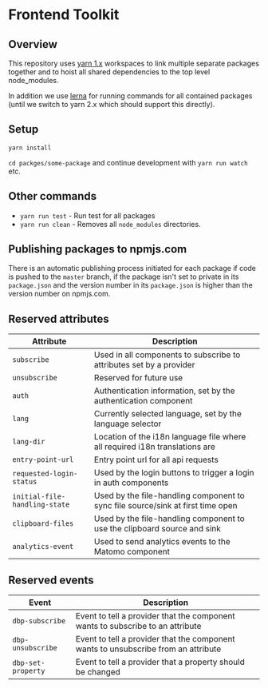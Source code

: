 # Frontend Toolkit

## Overview

This repository uses [yarn 1.x](https://classic.yarnpkg.com) workspaces to link
multiple separate packages together and to hoist all shared dependencies to the
top level node_modules.

In addition we use [lerna](https://lerna.js.org/) for running commands for all contained packages (until we switch to yarn 2.x which should support this directly).

## Setup

```
yarn install
```

`cd packges/some-package` and continue development with `yarn run watch` etc.

## Other commands

* `yarn run test` -  Run test for all packages
* `yarn run clean` - Removes all `node_modules` directories.

## Publishing packages to npmjs.com

There is an automatic publishing process initiated for each package if code is pushed
to the `master` branch, if the package isn't set to private in its `package.json` and
the version number in its `package.json` is higher than the version number on npmjs.com.

## Reserved attributes

| Attribute                     | Description                                                                       |
| ----------------------------- | --------------------------------------------------------------------------------- |
| `subscribe`                   | Used in all components to subscribe to attributes set by a provider               |
| `unsubscribe`                 | Reserved for future use                                                           |
| `auth`                        | Authentication information, set by the authentication component                   |
| `lang`                        | Currently selected language, set by the language selector                         |
| `lang-dir`                    | Location of the i18n language file where all required i18n translations are       |
| `entry-point-url`             | Entry point url for all api requests                                              |
| `requested-login-status`      | Used by the login buttons to trigger a login in auth components                   |
| `initial-file-handling-state` | Used by the file-handling component to sync file source/sink at first time open   |
| `clipboard-files`             | Used by the file-handling component to use the clipboard source and sink          |
| `analytics-event`             | Used to send analytics events to the Matomo component                             |

## Reserved events

| Event              | Description                                                                        |
| ------------------ | ---------------------------------------------------------------------------------- |
| `dbp-subscribe`    | Event to tell a provider that the component wants to subscribe to an attribute     |
| `dbp-unsubscribe`  | Event to tell a provider that the component wants to unsubscribe from an attribute |
| `dbp-set-property` | Event to tell a provider that a property should be changed                         |
